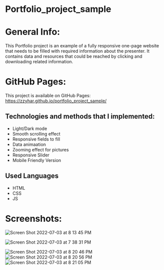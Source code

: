 # Portfolio_project_sample

# General Info: 

This Portfolio project is an example of a fully responsive one-page website
that needs to be filled with required information about the presenter. 
It contains data and resources that could be reached by clicking and downloading related information. 

# GitHub Pages: 
This project is available on GitHub Pages: https://zzyhar.github.io/portfolio_project_sample/

## Technologies and methods that I implemented: 
  - Light/Dark mode
  - Smooth scrolling effect
  - Responsive fields to fill 
  - Data animaation
  - Zooming effect for pictures 
  - Responsive Slider
  - Mobile Friendly Version
  
## Used Languages
  - HTML
  - CSS
  - JS

# Screenshots: 

![Screen Shot 2022-07-03 at 8 13 45 PM](https://user-images.githubusercontent.com/93952085/177062286-2de284c5-b95b-4622-a4d5-54e8f9efeda3.png)

![Screen Shot 2022-07-03 at 7 38 31 PM](https://user-images.githubusercontent.com/93952085/177061656-653735c2-a692-46f2-8d5d-1910677a738e.png)

![Screen Shot 2022-07-03 at 8 20 46 PM](https://user-images.githubusercontent.com/93952085/177062668-7d8ca98c-eda1-423c-b788-ae1a2ba17087.png)
![Screen Shot 2022-07-03 at 8 20 56 PM](https://user-images.githubusercontent.com/93952085/177062670-42932c85-9b2a-42b5-bc35-4f9f30ca1afc.png)
![Screen Shot 2022-07-03 at 8 21 05 PM](https://user-images.githubusercontent.com/93952085/177062671-0fd1c6ce-30b5-4d5b-a9eb-98c86ab283bf.png)
